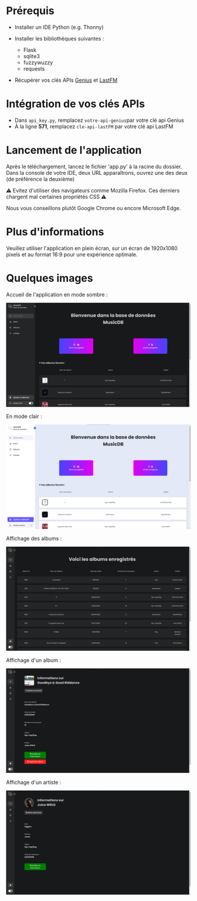 # Prérequis
- Installer un IDE Python (e.g. Thonny)
- Installer les bibliothèques suivantes :
  - Flask
  - sqlite3
  - fuzzywuzzy
  - requests

- Récupérer vos clés APIs [Genius](https://genius.com/api-clients/new) et [LastFM](https://www.last.fm/api/account/create)

# Intégration de vos clés APIs 

- Dans `api_key.py`, remplacez `votre-api-genius`par votre clé api Genius
- À la ligne **571**, remplacez `cle-api-lastFM` par votre clé api LastFM

# Lancement de l'application 

Après le téléchargement, lancez le fichier 'app.py' à la racine du dossier. 
Dans la console de votre IDE, deux URL apparaîtrons, ouvrez une des deux (de préférence la deuxième)  

⚠️ Evitez d'utiliser des navigateurs comme Mozilla Firefox. Ces derniers chargent mal certaines propriétés CSS ⚠️

Nous vous conseillons plutôt Google Chrome ou encore Microsoft Edge.

# Plus d'informations
Veuillez utiliser l'application en plein écran, sur un écran de 1920x1080 pixels et au format 16:9 pour une expérience optimale.

# Quelques images

Accueil de l'application en mode sombre :

![home-dark-mode](./git-images/example1.png)

En mode clair :

![home-dark-mode](./git-images/example2.png)

Affichage des albums :

![albums-table](./git-images/example3.png)

Affichage d'un album :

![home-dark-mode](./git-images/example4.png)

Affichage d'un artiste :

![home-dark-mode](./git-images/example5.png)
